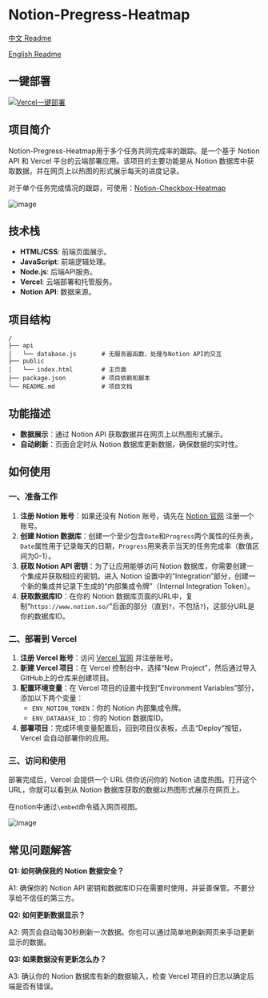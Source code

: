 # Notion-Pregress-Heatmap

[中文 Readme](README.md)

[English Readme](README_EN.md)

## 一键部署
[![Vercel一键部署](https://vercel.com/button)](https://vercel.com/new/clone?repository-url=https%3A%2F%2Fgithub.com%2FZippland%2FNotion-Progress-Heatmap&env=ENV_DATABASE_ID&env=ENV_NOTION_TOKEN&project-name=notion-progress-heatmap&repository-name=notion-progress-heatmap)

## 项目简介

Notion-Pregress-Heatmap用于多个任务共同完成率的跟踪。是一个基于 Notion API 和 Vercel 平台的云端部署应用。该项目的主要功能是从 Notion 数据库中获取数据，并在网页上以热图的形式展示每天的进度记录。

对于单个任务完成情况的跟踪，可使用：[Notion-Checkbox-Heatmap](https://github.com/Zippland/Notion-Checkbox-Heatmap)

![image](https://github.com/Zippland/Notion-Progress-Heatmap/assets/126135306/63b0375e-7526-4863-8a87-cf56dcf75047)







## 技术栈

- **HTML/CSS**: 前端页面展示。
- **JavaScript**: 前端逻辑处理。
- **Node.js**: 后端API服务。
- **Vercel**: 云端部署和托管服务。
- **Notion API**: 数据来源。

## 项目结构

```
/
├── api
│   └── database.js       # 无服务器函数，处理与Notion API的交互
├── public
│   └── index.html        # 主页面
├── package.json          # 项目依赖和脚本
└── README.md             # 项目文档
```

## 功能描述

- **数据展示**：通过 Notion API 获取数据并在网页上以热图形式展示。
- **自动刷新**：页面会定时从 Notion 数据库更新数据，确保数据的实时性。

## 如何使用

### 一、准备工作

1. **注册 Notion 账号**：如果还没有 Notion 账号，请先在 [Notion 官网](https://www.notion.so/) 注册一个账号。
2. **创建 Notion 数据库**：创建一个至少包含`Date`和`Progress`两个属性的任务表，`Date`属性用于记录每天的日期，`Progress`用来表示当天的任务完成率（数值区间为0-1）。
3. **获取 Notion API 密钥**：为了让应用能够访问 Notion 数据库，你需要创建一个集成并获取相应的密钥。进入 Notion 设置中的“Integration”部分，创建一个新的集成并记录下生成的“内部集成令牌”（Internal Integration Token）。
4. **获取数据库ID**：在你的 Notion 数据库页面的URL中，复制“`https://www.notion.so/`”后面的部分（直到`?`，不包括`?`)，这部分URL是你的数据库ID。

### 二、部署到 Vercel

1. **注册 Vercel 账号**：访问 [Vercel 官网](https://vercel.com/) 并注册账号。
2. **新建 Vercel 项目**：在 Vercel 控制台中，选择“New Project”，然后通过导入 GitHub上的仓库来创建项目。
3. **配置环境变量**：在 Vercel 项目的设置中找到“Environment Variables”部分，添加以下两个变量：
   - `ENV_NOTION_TOKEN`：你的 Notion 内部集成令牌。
   - `ENV_DATABASE_ID`：你的 Notion 数据库ID。
4. **部署项目**：完成环境变量配置后，回到项目仪表板，点击“Deploy”按钮，Vercel 会自动部署你的应用。

### 三、访问和使用

部署完成后，Vercel 会提供一个 URL 供你访问你的 Notion 进度热图。打开这个 URL，你就可以看到从 Notion 数据库获取的数据以热图形式展示在网页上。

在notion中通过`\embed`命令插入网页视图。

![image](https://github.com/Zippland/Notion-Progress-Heatmap/assets/126135306/9298c5aa-bd5e-49d2-979f-546f3bf469f0)


## 常见问题解答

**Q1: 如何确保我的 Notion 数据安全？**

A1: 确保你的 Notion API 密钥和数据库ID只在需要时使用，并妥善保管。不要分享给不信任的第三方。

**Q2: 如何更新数据显示？**

A2: 网页会自动每30秒刷新一次数据。你也可以通过简单地刷新网页来手动更新显示的数据。

**Q3: 如果数据没有更新怎么办？**

A3: 确认你的 Notion 数据库有新的数据输入，检查 Vercel 项目的日志以确定后端是否有错误。
